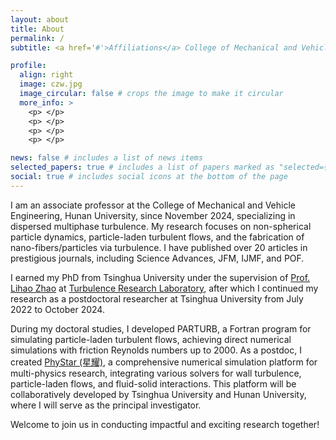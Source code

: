 ```yaml
---
layout: about
title: About
permalink: /
subtitle: <a href='#'>Affiliations</a> College of Mechanical and Vehicle Engineering, Hunan University.

profile:
  align: right
  image: czw.jpg
  image_circular: false # crops the image to make it circular
  more_info: >
    <p> </p>
    <p> </p>
    <p> </p>
    <p> </p>

news: false # includes a list of news items
selected_papers: true # includes a list of papers marked as "selected={true}"
social: true # includes social icons at the bottom of the page
---
```


I am an associate professor at the College of Mechanical and Vehicle Engineering, Hunan University, since November 2024, specializing in dispersed multiphase turbulence. My research focuses on non-spherical particle dynamics, particle-laden turbulent flows, and the fabrication of nano-fibers/particles via turbulence. I have published over 20 articles in prestigious journals, including Science Advances, JFM, IJMF, and POF.

I earned my PhD from Tsinghua University under the supervision of [Prof. Lihao Zhao](https://www.hy.tsinghua.edu.cn/hyen/info/1162/1212.htm) at [Turbulence Research Laboratory](http://trl.hy.tsinghua.edu.cn/en/), after which I continued my research as a postdoctoral researcher at Tsinghua University from July 2022 to October 2024.

During my doctoral studies, I developed PARTURB, a Fortran program for simulating particle-laden turbulent flows, achieving direct numerical simulations with friction Reynolds numbers up to 2000. As a postdoc, I created [PhyStar (星耀)](https://phystar-group.github.io/), a comprehensive numerical simulation platform for multi-physics research, integrating various solvers for wall turbulence, particle-laden flows, and fluid-solid interactions. This platform will be collaboratively developed by Tsinghua University and Hunan University, where I will serve as the principal investigator.

Welcome to join us in conducting impactful and exciting research together!

<!-- At present, the code is used by research groups of many units such as Tsinghua University, Peking University, and Xi'an Jiaotong University, supporting more than 10 graduate student projects. During my postdoctoral period, I spontaneously presided over the PhyStar (Xingyao) multi-physics field scientific research platform project (C++ language), which has integrated multiple solution modules and applications such as wall turbulence, particle two-phase flow, and fluid-solid coupling. In the future, the platform will be jointly maintained by the Tsinghua and Huda teams (I am the person in charge, and 90% of the code is written by me line by line). At present, the platform has the world's leading direct numerical simulation capabilities for extreme particle turbulence two-phase flows, and will carry out research on cutting-edge scientific issues in the future. Welcome to join us and carry out interesting and influential work together. -->